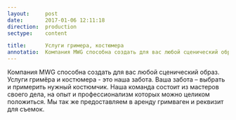 ```yaml
---
layout:     post
date:       2017-01-06 12:11:18
direction:  production
sectype:    content

title:      Услуги гримера, костюмера  
annotatio:  Компания MWG способна создать для вас любой сценический образ. Услуги гримёра и костюмера - это наша забота. Ваша забота – выбрать и примерить нужный костюмчик. Наша команда состоит из мастеров своего дела, на опыт и профессионализм которых можно целиком положиться. Мы так же предоставляем в аренду гримваген и реквизит для съемок.    
---
```


Компания MWG способна создать для вас любой сценический образ. Услуги гримёра и костюмера - это наша забота. Ваша забота – выбрать и примерить нужный костюмчик. Наша команда состоит из мастеров своего дела, на опыт и профессионализм которых можно целиком положиться. Мы так же предоставляем в аренду гримваген и реквизит для съемок.   

